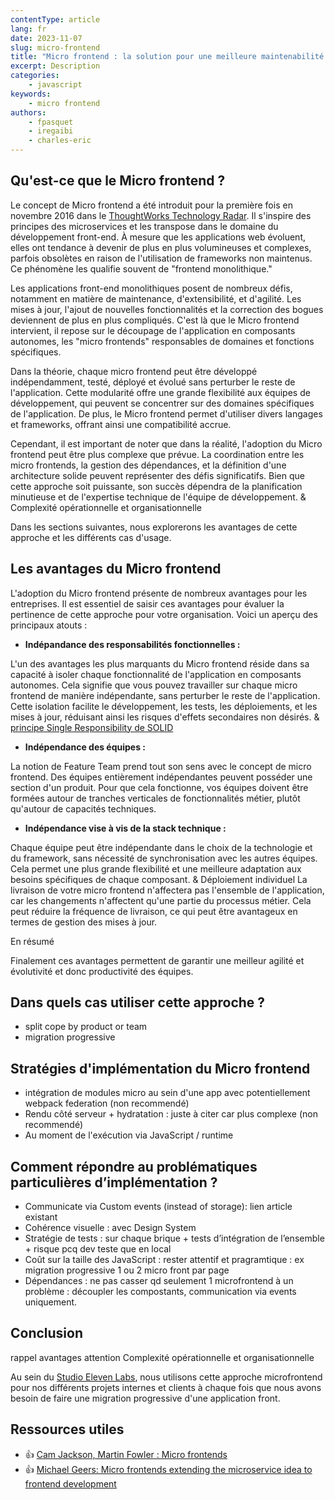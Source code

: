 ```yaml
---
contentType: article
lang: fr
date: 2023-11-07
slug: micro-frontend
title: "Micro frontend : la solution pour une meilleure maintenabilité de vos applications front"
excerpt: Description
categories:
    - javascript
keywords:
    - micro frontend
authors:
    - fpasquet
    - iregaibi
    - charles-eric
---
```


## Qu'est-ce que le Micro frontend ?

Le concept de Micro frontend a été introduit pour la première fois en novembre 2016 dans le [ThoughtWorks Technology Radar](https://www.thoughtworks.com/radar/techniques/micro-frontends). Il s'inspire des principes des microservices et les transpose dans le domaine du développement front-end. À mesure que les applications web évoluent, elles ont tendance à devenir de plus en plus volumineuses et complexes, parfois obsolètes en raison de l'utilisation de frameworks non maintenus. Ce phénomène les qualifie souvent de "frontend monolithique."

Les applications front-end monolithiques posent de nombreux défis, notamment en matière de maintenance, d'extensibilité, et d'agilité. Les mises à jour, l'ajout de nouvelles fonctionnalités et la correction des bogues deviennent de plus en plus compliqués. C'est là que le Micro frontend intervient, il repose sur le découpage de l'application en composants autonomes, les "micro frontends" responsables de domaines et fonctions spécifiques.

Dans la théorie, chaque micro frontend peut être développé indépendamment, testé, déployé et évolué sans perturber le reste de l'application. Cette modularité offre une grande flexibilité aux équipes de développement, qui peuvent se concentrer sur des domaines spécifiques de l'application. De plus, le Micro frontend permet d'utiliser divers langages et frameworks, offrant ainsi une compatibilité accrue.

Cependant, il est important de noter que dans la réalité, l'adoption du Micro frontend peut être plus complexe que prévue. La coordination entre les micro frontends, la gestion des dépendances, et la définition d'une architecture solide peuvent représenter des défis significatifs. Bien que cette approche soit puissante, son succès dépendra de la planification minutieuse et de l'expertise technique de l'équipe de développement.
& Complexité opérationnelle et organisationnelle

Dans les sections suivantes, nous explorerons les avantages de cette approche et les différents cas d'usage.

## Les avantages du Micro frontend

L'adoption du Micro frontend présente de nombreux avantages pour les entreprises. Il est essentiel de saisir ces avantages pour évaluer la pertinence de cette approche pour votre organisation. Voici un aperçu des principaux atouts :

- **Indépandance des responsabilités fonctionnelles :**

L'un des avantages les plus marquants du Micro frontend réside dans sa capacité à isoler chaque fonctionnalité de l'application en composants autonomes. Cela signifie que vous pouvez travailler sur chaque micro frontend de manière indépendante, sans perturber le reste de l'application. Cette isolation facilite le développement, les tests, les déploiements, et les mises à jour, réduisant ainsi les risques d'effets secondaires non désirés.
& [principe Single Responsibility de SOLID](https://fr.wikipedia.org/wiki/Principe_de_responsabilit%C3%A9_unique)

- **Indépendance des équipes :**

La notion de Feature Team prend tout son sens avec le concept de micro frontend. Des équipes entièrement indépendantes peuvent posséder une section d'un produit. Pour que cela fonctionne, vos équipes doivent être formées autour de tranches verticales de fonctionnalités métier, plutôt qu'autour de capacités techniques.

- **Indépendance vise à vis de la stack technique :**

Chaque équipe peut être indépendante dans le choix de la technologie et du framework, sans nécessité de synchronisation avec les autres équipes. Cela permet une plus grande flexibilité et une meilleure adaptation aux besoins spécifiques de chaque composant.
& Déploiement individuel
La livraison de votre micro frontend n'affectera pas l'ensemble de l'application, car les changements n'affectent qu'une partie du processus métier. Cela peut réduire la fréquence de livraison, ce qui peut être avantageux en termes de gestion des mises à jour.

<div class="admonition summary" markdown="1"><p  class="admonition-title">En résumé</p>

Finalement ces avantages permettent de garantir une meilleur agilité et évolutivité et donc productivité des équipes.
</div>

## Dans quels cas utiliser cette approche ?

- split cope by product or team
- migration progressive

## Stratégies d'implémentation du Micro frontend

- intégration de modules micro au sein d'une app avec potentiellement webpack federation (non recommendé)
- Rendu côté serveur + hydratation : juste à citer car plus complexe (non recommendé)
- Au moment de l'exécution via JavaScript / runtime

## Comment répondre au problématiques particulières d’implémentation ?

- Communicate via Custom events (instead of storage): lien article existant
- Cohérence visuelle : avec Design System
- Stratégie de tests : sur chaque brique + tests d’intégration de l’ensemble + risque pcq dev teste que en local
- Coût sur la taille des JavaScript : rester attentif et pragramtique : ex migration progressive 1 ou 2 micro front par page
- Dépendances : ne pas casser qd seulement 1 microfrontend à un problème : découpler les compostants, communication via events uniquement.

## Conclusion

rappel avantages
attention Complexité opérationnelle et organisationnelle

Au sein du [Studio Eleven Labs](https://eleven-labs.com/nos-publications/donnez-une-nouvelle-dimension-a-votre-equipe-produit), nous utilisons cette approche microfrontend pour nos différents projets internes et clients à chaque fois que nous avons besoin de faire une migration progressive d'une application front.

 ## Ressources utiles
- 👍 [Cam Jackson, Martin Fowler : Micro frontends](https://martinfowler.com/articles/micro-frontends.html)
- 👍 [Michael Geers: Micro frontends extending the microservice idea to frontend development](https://micro-frontends.org/)
